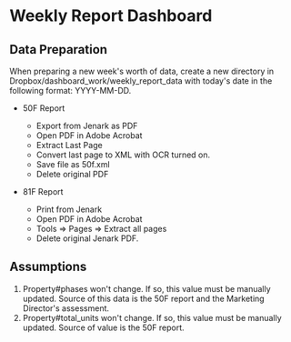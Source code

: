 # Weekly Report Dashboard

## Data Preparation
When preparing a new week's worth of data, create a new directory in Dropbox/dashboard_work/weekly_report_data with today's date in the following format: YYYY-MM-DD.

* 50F Report
	* Export from Jenark as PDF
	* Open PDF in Adobe Acrobat
	* Extract Last Page
	* Convert last page to XML with OCR turned on.
	* Save file as 50f.xml
	* Delete original PDF

* 81F Report
	* Print from Jenark
	* Open PDF in Adobe Acrobat
	* Tools => Pages => Extract all pages
	* Delete original Jenark PDF.
	

## Assumptions
1.  Property#phases won't change.  If so, this value must be manually updated.  Source of this data is the 50F report and the Marketing Director's assessment.
2.  Property#total_units won't change.  If so, this value must be manually updated. Source of value is the 50F report.
